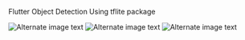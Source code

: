 Flutter Object Detection Using tflite package

![Alternate image text](https://telegra.ph/file/642d82dee1e0719ef2973.jpg)
![Alternate image text](https://telegra.ph/file/310717249b5f064b98ab9.jpg)
![Alternate image text](https://telegra.ph/file/b217de677317112bfde5e.jpg)


